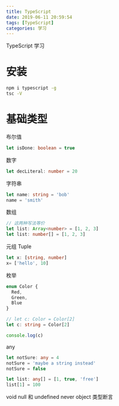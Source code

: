 ```yaml
---
title: TypeScript
date: 2019-06-11 20:59:54
tags: [TypeScript]
categories: 学习
---
```


TypeScript 学习
<!-- more -->
# 安装
```bash
npm i typescript -g
tsc -V
```

# 基础类型
布尔值
```typescript
let isDone: boolean = true
```
数字
```TypeScript
let decLiteral: number = 20
```
字符串
```typescript
let name: string = 'bob'
name = 'smith'
```
数组
```TypeScript
// 这两种写法等价
let list: Array<number> = [1, 2, 3]
let list: number[] = [1, 2, 3]
```
元组 Tuple
```typescript
let x: [string, number]
x= ['hello', 10]
```
枚举
```typescript
enum Color {
  Red,
  Green,
  Blue
}

// let c: Color = Color[2]
let c: string = Color[2]

console.log(c)
```
any
```typescript
let notSure: any = 4
notSure = 'maybe a string instead'
notSure = false
```

```typescript
let list: any[] = [1, true, 'free']
list[1] = 100
```
void
null 和 undefined
never
object
类型断言
